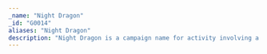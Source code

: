 ```yaml
---
_name: "Night Dragon"
_id: "G0014"
aliases: "Night Dragon"
description: "Night Dragon is a campaign name for activity involving a threat group that has conducted activity originating primarily in China. "
---
```

